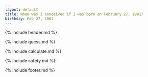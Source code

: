 ```yaml
---
layout: default
title: When was I conceived if I was born on February 27, 1901?
birthday: Feb 27, 1901
---
```


{% include header.md %}

{% include guess.md %}

{% include calculate.md %}

{% include safety.md %}

{% include footer.md %}



